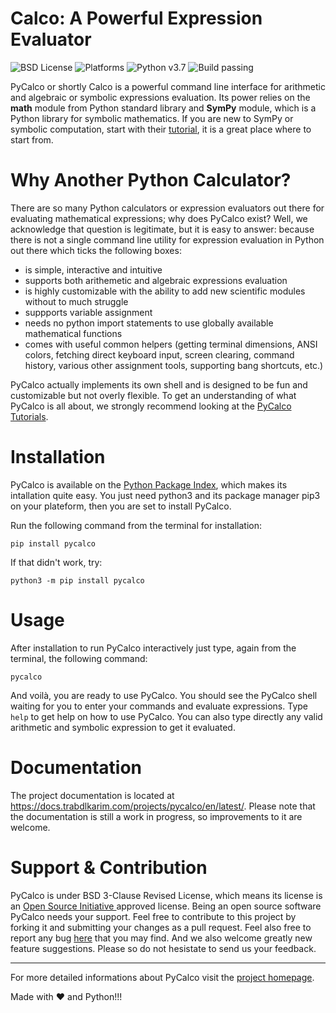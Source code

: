 # Calco: A Powerful Expression Evaluator

![BSD License](https://img.shields.io/github/license/trabdlkarim/pycalco) ![Platforms](https://img.shields.io/powershellgallery/p/DNS.1.1.1.1)
![Python v3.7](https://img.shields.io/github/pipenv/locked/python-version/metabolize/rq-dashboard-on-heroku) ![Build passing](https://img.shields.io/github/workflow/status/actions/toolkit/Main%20workflow)


PyCalco or shortly Calco is a powerful command line interface for arithmetic and algebraic or symbolic expressions evaluation. Its power relies on the **math** module from Python standard library and **SymPy** module, which is a Python library for symbolic mathematics. If you are new to SymPy or symbolic computation, start with their [tutorial](https://docs.sympy.org/latest/tutorial/index.html#tutorial), it is a great place where to start from.

# Why Another Python Calculator?
There are so many Python calculators or expression evaluators out there for evaluating mathematical expressions; why does PyCalco exist?
Well, we acknowledge that question is legitimate, but it is easy to answer: because there is not a single command line utility for expression evaluation in Python out there which ticks the following boxes:

- is simple, interactive and intuitive
- supports both arithemetic and algebraic expressions evaluation
- is highly customizable with the ability to add new scientific modules without to much struggle
- suppports variable assignment
- needs no python import statements to use globally available mathematical functions
- comes with useful common helpers (getting terminal dimensions, ANSI colors, fetching direct keyboard input, screen clearing, command history, various other assignment tools, supporting bang shortcuts, etc.)

PyCalco actually implements its own shell and is designed to be fun and customizable but not overly flexible. To get an understanding of what PyCalco is all about, we strongly recommend looking at the [PyCalco Tutorials](https://gh.trabdlkarim.com/pycalco/).

# Installation

PyCalco is available on the [Python Package Index](https://pypi.org/project/pycalco/), which makes its intallation quite easy.
You just need python3 and its package manager pip3 on your plateform, then you are set to install PyCalco.

Run the following command from the terminal for installation:

`pip install pycalco`

If that didn't work, try:

`python3 -m pip install pycalco`

# Usage

After installation to run PyCalco interactively just type, again from the terminal, the following command:

`pycalco`

And voilà, you are ready to use PyCalco. You should see the PyCalco shell waiting for you to enter your commands and evaluate expressions. Type `help` to get help on how to use PyCalco. You can also type directly any valid arithmetic and symbolic expression to get it evaluated.


# Documentation

The project documentation is located at <https://docs.trabdlkarim.com/projects/pycalco/en/latest/>. Please note that the documentation is still a work in progress, so improvements to it are welcome.

# Support & Contribution

PyCalco is under BSD 3-Clause Revised License, which means its license is an [Open Source Initiative ](https://opensource.org/) approved license. Being an open source software PyCalco needs your support. Feel free to contribute to this project by forking it and submitting your changes as a pull request. Feel also free to report any bug [here](https://github.com/trabdlkarim/pycalco/issues) that you may find. And we also welcome greatly new feature suggestions. 
Please so do not hesistate to send us your feedback.

---

For more detailed informations about PyCalco visit the [project homepage](https://gh.trabdlkarim.com/pycalco/).

Made with :heart: and Python!!!
